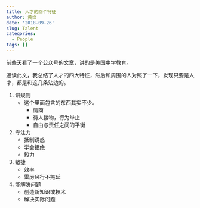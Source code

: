```yaml
---
title: 人才的四个特征
author: 黄俭
date: '2018-09-26'
slug: Talent
categories:
  - People
tags: []
---
```

前些天看了一个公众号的[文章](https://mp.weixin.qq.com/s?__biz=MzU5MzU1MzgwMg==&mid=2247483972&idx=6&sn=a533df535ddc2ddbe55dd5e327cb0f5a&chksm=fe0ff2a1c9787bb7d6a4b39a12e677075243cd5bdadc3353dd4e96487d5429141e578147d236&mpshare=1&scene=24&srcid=0915olISKWe87gDqMmjnHdVv&key=11b0c6b9d576111a2bb0380a6b2153dcfe9b5965fd831f5a3581f5981841b23d002c02d03c82a8f89e22928e619b3d7937e6b2895f6a92f9a2ec5758a12c02f79145be5fbbc106d288df4ccd60c85d89&ascene=0&uin=MjQ1MDkwODI0Mw%3D%3D&devicetype=iMac+MacBookPro13%2C1+OSX+OSX+10.12.6+build(16G1408)&version=12020510&nettype=WIFI&lang=zh_CN&fontScale=100&pass_ticket=c8k%2BIzkIOD19HXJhGOUix4M7LPlJ3jxNnCsDlISXJHQ4zpFTdwNwoITj8hO1qT%2F5)，讲的是美国中学教育。

通读此文，我总结了人才的四大特征，然后和周围的人对照了一下，发现只要是人才，都是和这几条沾边的。

1. 讲规则
    - 这个里面包含的东西其实不少。
       - 情商
       - 待人接物，行为举止
       - 自由与责任之间的平衡
2. 专注力
    - 抵制诱惑
    - 学会拒绝
    - 毅力
3. 敏捷
    - 效率
    - 雷厉风行不拖延
4. 能解决问题
    - 创造新知识或技术
    - 解决实际问题

